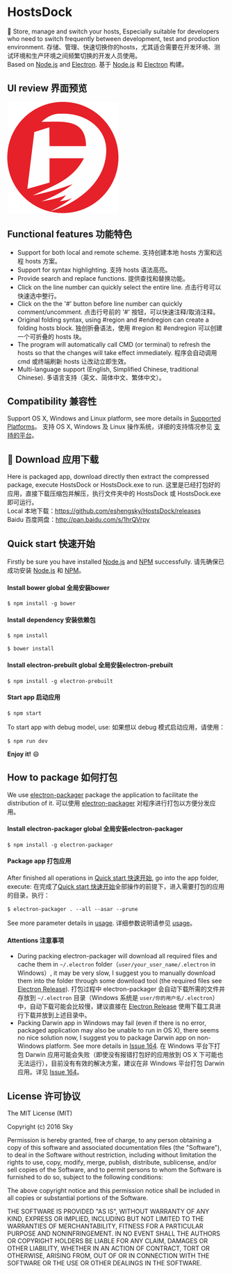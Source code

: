 # HostsDock
:tada: Store, manage and switch your hosts, Especially suitable for developers who need to switch frequently between development, test and production environment. 存储、管理、快速切换你的hosts，尤其适合需要在开发环境、测试环境和生产环境之间频繁切换的开发人员使用。   
Based on [Node.js](https://nodejs.org) and [Electron](http://electron.atom.io/). 基于 [Node.js](https://nodejs.org) 和 [Electron](http://electron.atom.io/) 构建。

## UI review 界面预览
![image](https://github.com/eshengsky/HostsDock/blob/master/public/image/hostsdock.png)

## Functional features 功能特色
* Support for both local and remote scheme. 支持创建本地 hosts 方案和远程 hosts 方案。
* Support for syntax highlighting. 支持 hosts 语法高亮。
* Provide search and replace functions. 提供查找和替换功能。
* Click on the line number can quickly select the entire line. 点击行号可以快速选中整行。
* Click on the the '#' button before line number can quickly comment/uncomment. 点击行号前的 '#' 按钮，可以快速注释/取消注释。
* Original folding syntax, using #region and #endregion can create a folding hosts block. 独创折叠语法，使用 #region 和 #endregion 可以创建一个可折叠的 hosts 块。
* The program will automatically call CMD (or terminal) to refresh the hosts so that the changes will take effect immediately. 程序会自动调用 cmd 或终端刷新 hosts 让改动立即生效。
* Multi-language support (English, Simplified Chinese, traditional Chinese). 多语言支持（英文、简体中文、繁体中文）。

## Compatibility 兼容性
Support OS X, Windows and Linux platform, see more details in [Supported Platforms](http://electron.atom.io/docs/tutorial/supported-platforms/)。 支持 OS X, Windows 及 Linux 操作系统，详细的支持情况参见 [支持的平台](http://electron.atom.io/docs/tutorial/supported-platforms/)。

## :gift: Download 应用下载
Here is packaged app, download directly then extract the compressed package, execute HostsDock or HostsDock.exe to run. 这里是已经打包好的应用，直接下载压缩包并解压，执行文件夹中的 HostsDock 或 HostsDock.exe 即可运行。  
Local 本地下载：https://github.com/eshengsky/HostsDock/releases  
Baidu 百度网盘：http://pan.baidu.com/s/1hrQVrpy  

## Quick start 快速开始
Firstly be sure you have installed [Node.js](https://nodejs.org/en/download/) and [NPM](https://www.npmjs.com/) successfully. 请先确保已成功安装 [Node.js](https://nodejs.org/en/download/) 和 [NPM](https://www.npmjs.com/)。  
#### Install bower global 全局安装bower
```shell
$ npm install -g bower
```
#### Install dependency 安装依赖包
```shell
$ npm install
```
```shell
$ bower install
```
#### Install electron-prebuilt global 全局安装electron-prebuilt
```shell
$ npm install -g electron-prebuilt
```
#### Start app 启动应用
```shell
$ npm start
```
To start app with debug model, use: 如果想以 debug 模式启动应用，请使用：
```shell
$ npm run dev
```
**Enjoy it!** :smile:

## How to package 如何打包
We use [electron-packager](https://github.com/electron-userland/electron-packager) package the application to facilitate the distribution of it. 可以使用 [electron-packager](https://github.com/electron-userland/electron-packager) 对程序进行打包以方便分发应用。
#### Install electron-packager global 全局安装electron-packager
```shell
$ npm install -g electron-packager
```
#### Package app 打包应用
After finished all operations in [Quick start 快速开始](#quick-start-快速开始), go into the app folder, execute: 在完成了[Quick start 快速开始](#quick-start-快速开始)全部操作的前提下，进入需要打包的应用的目录，执行：
```shell
$ electron-packager . --all --asar --prune
```
See more parameter details in [usage](https://github.com/electron-userland/electron-packager/blob/master/usage.txt). 详细参数说明请参见 [usage](https://github.com/electron-userland/electron-packager/blob/master/usage.txt)。

#### Attentions 注意事项
* During packing electron-packager will download all required files and cache them in `~/.electron` folder（`user/your_user_name/.electron` in Windows）, it may be very slow, I suggest you to manually download them into the folder through some download tool (the required files see [Electron Release](https://github.com/electron/electron/releases)). 打包过程中 electron-packager 会自动下载所需的文件并存放到 `~/.electron` 目录（Windows 系统是 `user/你的用户名/.electron`）中，自动下载可能会比较慢，建议直接在 [Electron Release](https://github.com/electron/electron/releases) 使用下载工具进行下载并放到上述目录中。
* Packing Darwin app in Windows may fail (even if there is no error, packaged application may also be unable to run in OS X), there seems no nice solution now, I suggest you to package Darwin app on non-Windows platform. See more details in [Issue 164](https://github.com/electron-userland/electron-packager/issues/164). 在 Windows 平台下打包 Darwin 应用可能会失败（即使没有报错打包好的应用放到 OS X 下可能也无法运行），目前没有有效的解决方案，建议在非 Windows 平台打包 Darwin 应用。详见 [Issue 164](https://github.com/electron-userland/electron-packager/issues/164)。

## License 许可协议
The MIT License (MIT)

Copyright (c) 2016 Sky

Permission is hereby granted, free of charge, to any person obtaining a copy of this software and associated documentation files (the "Software"), to deal in the Software without restriction, including without limitation the rights to use, copy, modify, merge, publish, distribute, sublicense, and/or sell copies of the Software, and to permit persons to whom the Software is furnished to do so, subject to the following conditions:

The above copyright notice and this permission notice shall be included in all copies or substantial portions of the Software.

THE SOFTWARE IS PROVIDED "AS IS", WITHOUT WARRANTY OF ANY KIND, EXPRESS OR IMPLIED, INCLUDING BUT NOT LIMITED TO THE WARRANTIES OF MERCHANTABILITY, FITNESS FOR A PARTICULAR PURPOSE AND NONINFRINGEMENT. IN NO EVENT SHALL THE AUTHORS OR COPYRIGHT HOLDERS BE LIABLE FOR ANY CLAIM, DAMAGES OR OTHER LIABILITY, WHETHER IN AN ACTION OF CONTRACT, TORT OR OTHERWISE, ARISING FROM, OUT OF OR IN CONNECTION WITH THE SOFTWARE OR THE USE OR OTHER DEALINGS IN THE SOFTWARE.
